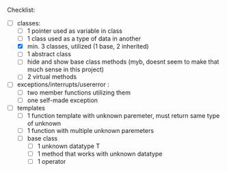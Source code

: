 Checklist:

- [ ] classes:
    - [ ] 1 pointer used as variable in class
    - [ ] 1 class used as a type of data in another
    - [X] min. 3 classes, utilized
             (1 base, 2 inherited)
    - [ ] 1 abstract class
    - [ ] hide and show base class methods (myb, doesnt seem to make that much sense in this project)
    - [ ] 2 virtual methods

- [ ] exceptions/interrupts/usererror :
    - [ ] two member functions utilizing them
    - [ ] one self-made exception

- [ ] templates
    - [ ] 1 function template with unknown paremeter, must return same type of unknown
    - [ ] 1 function with multiple unknown paremeters
    - [ ] base class
        - [ ] 1 unknown datatype T
        - [ ] 1 method that works with unknown datatype
        - [ ] 1 operator